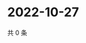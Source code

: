 # 2022-10-27

共 0 条

<!-- BEGIN WEIBO -->
<!-- 最后更新时间 Thu Oct 27 2022 16:22:06 GMT+0800 (China Standard Time) -->

<!-- END WEIBO -->
